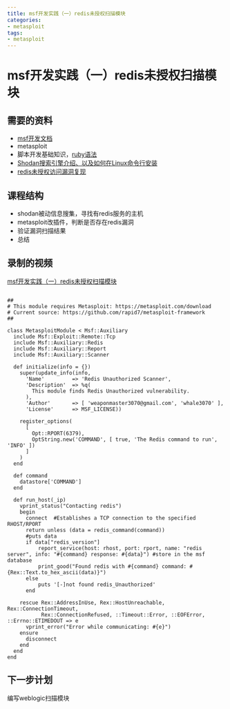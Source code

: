 ```yaml
---
title: msf开发实践（一）redis未授权扫描模块
categories:
- metasploit
tags:
- metasploit
---
```

msf开发实践（一）redis未授权扫描模块
===

## 需要的资料
- [msf开发文档](https://www.rubydoc.info/github/rapid7/metasploit-framework/Msf/Auxiliary/Redis#redis_command-instance_method)
- metasploit
- 脚本开发基础知识，[ruby语法](https://www.runoob.com/ruby/ruby-tutorial.html)
- [Shodan搜索引擎介绍、以及如何在Linux命令行安装](https://www.bilibili.com/video/BV1np4y1p79e)
- [redis未授权访问漏洞复现](https://www.bilibili.com/video/BV1Wt4y1X7XQ?from=search&seid=282355040030159908)

## 课程结构
- shodan被动信息搜集，寻找有redis服务的主机
- metasploit改插件，判断是否存在redis漏洞
- 验证漏洞扫描结果
- 总结

## 录制的视频
[msf开发实践（一）redis未授权扫描模块](https://www.bilibili.com/video/BV1tU4y1W77M)

```msf redis module

##
# This module requires Metasploit: https://metasploit.com/download
# Current source: https://github.com/rapid7/metasploit-framework
##

class MetasploitModule < Msf::Auxiliary
  include Msf::Exploit::Remote::Tcp
  include Msf::Auxiliary::Redis
  include Msf::Auxiliary::Report
  include Msf::Auxiliary::Scanner

  def initialize(info = {})
    super(update_info(info,
      'Name'         => 'Redis Unauthorized Scanner',
      'Description'  => %q(
        This module finds Redis Unauthorized vulnerability.
      ),
      'Author'       => [ 'weaponmaster3070@gmail.com', 'whale3070' ],
      'License'      => MSF_LICENSE))

    register_options(
      [
        Opt::RPORT(6379),
        OptString.new('COMMAND', [ true, 'The Redis command to run', 'INFO' ])
      ]
    )
  end

  def command
    datastore['COMMAND']
  end

  def run_host(_ip)
    vprint_status("Contacting redis")
    begin
      connect  #Establishes a TCP connection to the specified RHOST/RPORT
      return unless (data = redis_command(command))
      #puts data
      if data["redis_version"]
          report_service(host: rhost, port: rport, name: "redis server", info: "#{command} response: #{data}") #store in the msf database
          print_good("Found redis with #{command} command: #{Rex::Text.to_hex_ascii(data)}")
      else 
          puts '[-]not found redis_Unauthorized' 
      end

    rescue Rex::AddressInUse, Rex::HostUnreachable, Rex::ConnectionTimeout,
           Rex::ConnectionRefused, ::Timeout::Error, ::EOFError, ::Errno::ETIMEDOUT => e
      vprint_error("Error while communicating: #{e}")
    ensure
      disconnect
    end
  end
end
```

## 下一步计划
编写weblogic扫描模块

